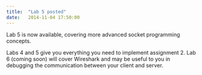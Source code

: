 ```yaml
---
title:  "Lab 5 posted"
date:   2014-11-04 17:50:00
---
```


Lab 5 is now available, covering more advanced socket programming concepts.  

Labs 4 and 5 give you everything you need to implement assignment 2.  Lab 6 (coming soon)
will cover Wireshark and may be useful to you in debugging the communication between your
client and server.

